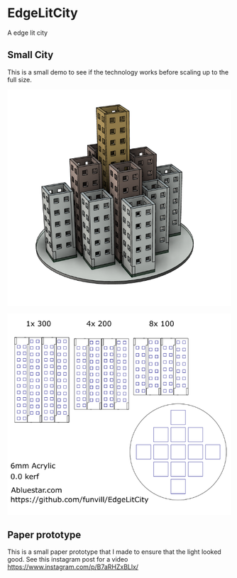# EdgeLitCity
A edge lit city 

## Small City 
This is a small demo to see if the technology works before scaling up to the full size. 

![3D render of the small demo city](https://github.com/funvill/EdgeLitCity/raw/master/smallCity/City3d.png "Small City 3d render")


![Laser cut files](https://github.com/funvill/EdgeLitCity/raw/master/smallCity/CityPlan_preview.png "Laser cut files")

## Paper prototype 
This is a small paper prototype that I made to ensure that the light looked good. See this instagram post for a video https://www.instagram.com/p/B7aRHZxBLlx/

